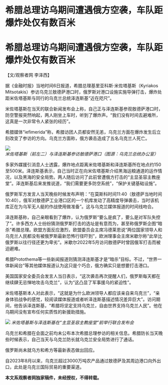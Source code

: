# 希腊总理访乌期间遭遇俄方空袭，车队距爆炸处仅有数百米

# 希腊总理访乌期间遭遇俄方空袭，车队距爆炸处仅有数百米

【文/观察者网 李泽西】

据《金融时报》当地时间6日报道，希腊总理基里亚科斯·米佐塔基斯（Kyriakos
Mitsotakis）参访乌克兰敖德萨港口时，俄罗斯对港口设施实施导弹打击，爆炸处距米佐塔基斯与同行的乌克兰总统泽连斯基“近在咫尺”。

米佐塔基斯在当天的联合新闻发布会上称，自己正与泽连斯基参观敖德萨港口时，防空警报突然响起，两人刚坐上车时，听到了爆炸声。“我们没有时间去避难所，这真是一次非常令人紧张的经历”。

希腊媒体“iefimerida”称，希腊访团人员都安然无恙，乌克兰方面在爆炸发生后立刻改变了参访的方向。乌克兰方面称，俄方袭击造成了五名乌克兰人死亡。

![](https://inews.gtimg.com/om_bt/OvNfsz40b3rrBPA1NUF5qC8EB4lgNUEU4CSRMOxO3-DsoAA/1000)
_米佐塔基斯（前左二）与泽连斯基参访敖德萨港口（图源：乌克兰总统办公室）_

多家外媒援引消息人士透露，爆炸地点距离米佐塔基斯和泽连斯基所在地点约150至500米。泽连斯基表示，自己当时正在向米佐塔基斯介绍黑海运粮通道的运作情况，以及黑海的安全局势。两人随后访问了此前曾遭俄方打击的“主显圣容主教座堂”。泽连斯基后来发推说道，“我们需要更多防空系统”，“保护关键基础设施”。

俄罗斯军方发言人当天晚些时候发布声明：“在莫斯科时间11:40（敖德萨当地时间10:40），俄军对敖德萨工业港口区的一个机库发动了高精度导弹袭击，当时该机库正在为乌军无人艇的作战使用做准备”。这与乌克兰媒体报道的时间线吻合。

泽连斯基称，自己亲眼看到了爆炸，认为俄罗斯“要么是疯了，要么是对军队失控了”。许多西方人士纷纷猜测俄罗斯打击的选址是有意而为，甚至称俄罗斯企图“暗杀”希腊总理。欧盟方面反应激烈，欧盟委员会主席冯德莱恩说“两位国家领导人和乌克兰人民都没有被俄罗斯最新恐怖行径吓到”，欧洲理事会主席米歇尔称“此举比俄罗斯以往行径还更为卑劣”。米歇尔2022年5月访问敖德萨时曾因俄军打击而被迫避难。

希腊Protothema等一些新闻报道则猜测泽连斯基才是“暗杀”目标。不过，“世界一体新闻台”等其他媒体报道认为这只是个巧合，俄方确实只是想要打击港口。

美国国家安全委员会发言人当日表示，“这次袭击再次提醒人们，俄罗斯每天都在继续肆无忌惮地攻击乌克兰”，认为“这凸显了军事援乌的紧迫性”。

米佐塔基斯本人对此表示，“这就是为什么欧洲领导人都应该亲自来乌克兰”，“亲身体验战争的感觉，较阅读媒体报道或者听泽连斯基描述情况差异巨大”。访问期间，他告诉泽连斯基，“希腊将坚定支持乌克兰，自由世界支持乌克兰人民”。他在乌期间没有宣布任何实质性的新援助措施。

![](https://inews.gtimg.com/om_bt/OjRNsF14To-6fxdH6LRZL133IAtJACxs4IYp-s9HYhwhMAA/1000)
_米佐塔基斯与泽连斯基在“主显圣容主教座堂”前举行联合发布会_

乌克兰和希腊在会面之前均未公布本次希腊总理参访的相关信息。希腊防长当天晚些时候表示，自己当天与乌克兰防长就乌克兰安全局势进行了通话。

俄罗斯尚未就乌方和希方等最新表态做出回应。

自2023年8月以来，乌克兰超过3000万吨农产品通过敖德萨及其周边港口向外出口，此处是乌克兰国际贸易的重要渠道。

**本文系观察者网独家稿件，未经授权，不得转载。**

